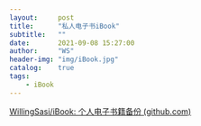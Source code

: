 ```yaml
---
layout:     post
title:      "私人电子书iBook"
subtitle:   ""
date:       2021-09-08 15:27:00
author:     "WS"
header-img: "img/iBook.jpg"
catalog:    true
tags:
    - iBook
---
```


[WillingSasi/iBook: 个人电子书籍备份 (github.com)](https://github.com/WillingSasi/iBook)

